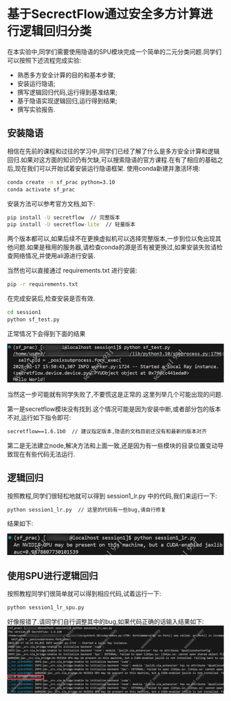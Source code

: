 # 基于SecrectFlow通过安全多方计算进行逻辑回归分类

在本实验中,同学们需要使用隐语的SPU模块完成一个简单的二元分类问题.同学们可以按照下述流程完成实验:
- 熟悉多方安全计算的目的和基本步骤;
- 安装运行隐语;
- 撰写逻辑回归代码,运行得到基准结果;
- 基于隐语实现逻辑回归,运行得到结果;
- 撰写实验报告.

## 安装隐语
相信在先前的课程和过往的学习中,同学们已经了解了什么是多方安全计算和逻辑回归.如果对这方面的知识仍有欠缺,可以搜索隐语的官方课程.在有了相应的基础之后,现在我们可以开始试着安装运行隐语框架.
使用conda新建并激活环境:
```cmd
conda create -n sf_prac python=3.10
conda activate sf_prac
```
安装方法可以参考官方文档,如下:
```cmd
pip install -U secretflow  // 完整版本
pip install -U secretflow-lite  // 轻量版本
```
两个版本都可以,如果后续不在更换虚拟机可以选择完整版本,一步到位以免出现其他问题.如果是租用的服务器,请检查conda的源是否有被更换过,如果安装失败请检查网络情况,并使用ali源进行安装.

当然也可以直接通过 requirements.txt 进行安装:
```cmd
pip -r requirements.txt
```

在完成安装后,检查安装是否有效.

```cmd
cd session1
python sf_test.py 
```
正常情况下会得到下面的结果

![](https://raw.githubusercontent.com/Rainysponge/Figurebed/main/img/20250217155339.png)

当然这一步可能就有同学失败了,不要慌这是正常的.这里列举几个可能出现的问题.

第一是secretflow模块没有找到.这个情况可能是因为安装中断,或者部分包的版本不对,运行如下指令即可:
```cmd
secretflow==1.6.1b0  // 建议指定版本,隐语的文档目前还没有和最新的版本对齐
```
第二是无法建立node,解决方法和上面一致,还是因为有一些模块的目录位置变动导致现在有些代码无法运行.

## 逻辑回归

按照教程,同学们很轻松地就可以得到 session1_lr.py 中的代码,我们来运行一下:
```cmd
python session1_lr.py  // 这里的代码有一些bug,请自行修复
```
结果如下:

![](https://raw.githubusercontent.com/Rainysponge/Figurebed/main/img/20250217160442.png)

## 使用SPU进行逻辑回归

按照教程同学们很简单就可以得到相应代码,试着运行一下:
```cmd
python session1_lr_spu.py
```
好像报错了.请同学们自行调整其中的bug,如果代码正确的话输入结果如下:
![](https://raw.githubusercontent.com/Rainysponge/Figurebed/main/img/20250217163337.png)
